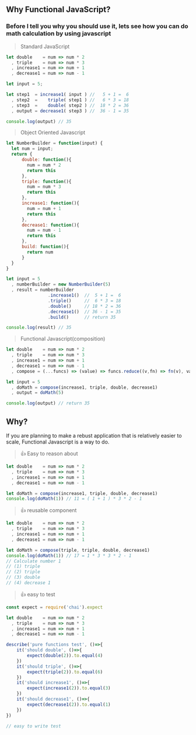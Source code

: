 ## **Why Functional JavaScript?**

### Before I tell you why you should use it, lets see how you can do math calculation by using javascript


> Standard JavaScript

```javascript 
let double    = num => num * 2
  , triple    = num => num * 3
  , increase1 = num => num + 1
  , decrease1 = num => num - 1

let input = 5; 

let step1  = increase1( input ) //   5 + 1 =  6
  , step2  =    triple( step1 ) //   6 * 3 = 18
  , step3  =    double( step2 ) //  18 * 2 = 36
  , output = decrease1( step3 ) //  36 - 1 = 35

console.log(output) // 35
```


> Object Oriented Javascript


```javascript 
let NumberBuilder = function(input) {
  let num = input;
  return {
      double: function(){
        num = num * 2
        return this
      },
      triple: function(){
        num = num * 3
        return this
      },
      increase1: function(){
      	num = num + 1
      	return this
      },
      decrease1: function(){
      	num = num - 1
      	return this
      },
      build: function(){
      	return num
      }
  }
}

let input = 5
  , numberBuilder = new NumberBuilder(5)
  , result = numberBuilder
				.increase1()  //  5 + 1 =  6
				.triple()     //  6 * 3 = 18
				.double()     // 18 * 2 = 36
				.decrease1()  // 36 - 1 = 35
				.build()      // return 35

console.log(result) // 35
```



> Functional Javascript(composition)


```javascript
let double 	  = num => num * 2
  , triple    = num => num * 3
  , increase1 = num => num + 1
  , decrease1 = num => num - 1
  , compose = (...funcs) => (value) => funcs.reduce((v,fn) => fn(v), value)

let input = 5
  , doMath = compose(increase1, triple, double, decrease1)
  , output = doMath(5)

console.log(output) // return 35
```


## Why?

If you are planning to make a rebust application that is relatively easier to scale, Functional Javascript is a way to do.

> :thumbsup: Easy to reason about


```javascript
let double 	  = num => num * 2
  , triple    = num => num * 3
  , increase1 = num => num + 1
  , decrease1 = num => num - 1

let doMath = compose(increase1, triple, double, decrease1)
console.log(doMath(1)) // 11 = ( 1 + 1 ) * 3 * 2 - 1
```

> :thumbsup: reusable component

```javascript
let double 	  = num => num * 2
  , triple    = num => num * 3
  , increase1 = num => num + 1
  , decrease1 = num => num - 1

let doMath = compose(triple, triple, double, decrease1)
console.log(doMath(1)) // 17 = 1 * 3 * 3 * 2 - 1
// Calculate number 1 
// (1) triple
// (2) triple
// (3) double
// (4) decrease 1
```

> :thumbsup: easy to test

```javascript
const expect = require('chai').expect

let double 	  = num => num * 2
  , triple    = num => num * 3
  , increase1 = num => num + 1
  , decrease1 = num => num - 1

describe('pure functions test', ()=>{
	it('should double', ()=>{
		expect(double(2)).to.equal(4)
	})
	it('should triple', ()=>{
		expect(triple(2)).to.equal(6)
	})
	it('should increase1', ()=>{
		expect(increase1(2)).to.equal(3)
	})
	it('should decrease1', ()=>{
		expect(decrease1(2)).to.equal(1)
	})
})

// easy to write test
```
